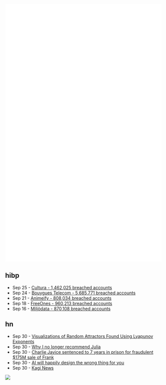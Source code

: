 ![Metrics](https://raw.githubusercontent.com/phixion/phixion/master/metrics.svg)

## hibp

<!--
for https://github.com/phixion/phixion/blob/main/.github/workflows/feeds.yml
-->
<!--START_SECTION:haveibeenpwnd-->
- Sep 25 - [Cultura - 1,462,025 breached accounts](https://haveibeenpwned.com/Breach/Cultura)
- Sep 24 - [Bouygues Telecom - 5,685,771 breached accounts](https://haveibeenpwned.com/Breach/BouyguesTelecom)
- Sep 21 - [Animeify - 808,034 breached accounts](https://haveibeenpwned.com/Breach/Animeify)
- Sep 18 - [FreeOnes - 960,213 breached accounts](https://haveibeenpwned.com/Breach/FreeOnes)
- Sep 16 - [Miljödata - 870,108 breached accounts](https://haveibeenpwned.com/Breach/Miljodata)
<!--END_SECTION:haveibeenpwnd-->

## hn

<!--
for https://github.com/phixion/phixion/blob/main/.github/workflows/feeds.yml
-->
<!--START_SECTION:hn-->
- Sep 30 - [Visualizations of Random Attractors Found Using Lyapunov Exponents](https://paulbourke.net/fractals/lyapunov/)
- Sep 30 - [Why I no longer recommend Julia](https://yuri.is/not-julia/)
- Sep 30 - [Charlie Javice sentenced to 7 years in prison for fraudulent $175M sale of Frank](https://www.nbcnews.com/business/business-news/charlie-javice-sentenced-7-years-prison-fraudulent-175m-sale-financial-rcna234536)
- Sep 30 - [AI will happily design the wrong thing for you](https://www.antonsten.com/articles/ai-will-happily-design-the-wrong-thing-for-you/)
- Sep 30 - [Kagi News](https://blog.kagi.com/kagi-news)
<!--END_SECTION:hn-->

<!--
for https://yhype.me
-->
![](https://hit.yhype.me/github/profile?user_id=13013670)
